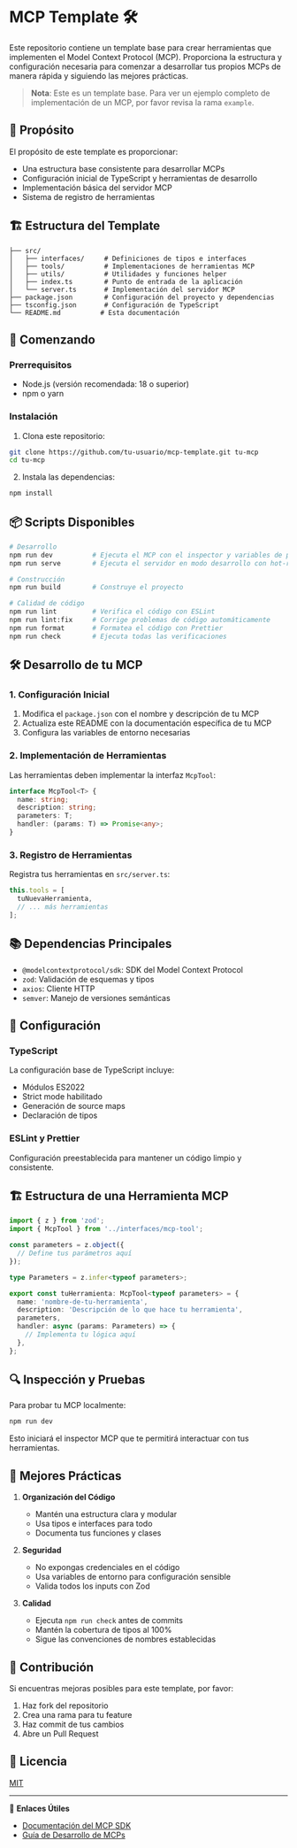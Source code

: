 # MCP Template 🛠️

Este repositorio contiene un template base para crear herramientas que implementen el Model Context Protocol (MCP). Proporciona la estructura y configuración necesaria para comenzar a desarrollar tus propios MCPs de manera rápida y siguiendo las mejores prácticas.

> **Nota**: Este es un template base. Para ver un ejemplo completo de implementación de un MCP, por favor revisa la rama `example`.

## 🎯 Propósito

El propósito de este template es proporcionar:

- Una estructura base consistente para desarrollar MCPs
- Configuración inicial de TypeScript y herramientas de desarrollo
- Implementación básica del servidor MCP
- Sistema de registro de herramientas

## 🏗️ Estructura del Template

```
├── src/
│   ├── interfaces/     # Definiciones de tipos e interfaces
│   ├── tools/          # Implementaciones de herramientas MCP
│   ├── utils/          # Utilidades y funciones helper
│   ├── index.ts        # Punto de entrada de la aplicación
│   └── server.ts       # Implementación del servidor MCP
├── package.json        # Configuración del proyecto y dependencias
├── tsconfig.json       # Configuración de TypeScript
└── README.md          # Esta documentación
```

## 🚀 Comenzando

### Prerrequisitos

- Node.js (versión recomendada: 18 o superior)
- npm o yarn

### Instalación

1. Clona este repositorio:

```bash
git clone https://github.com/tu-usuario/mcp-template.git tu-mcp
cd tu-mcp
```

2. Instala las dependencias:

```bash
npm install
```

## 📦 Scripts Disponibles

```bash
# Desarrollo
npm run dev          # Ejecuta el MCP con el inspector y variables de prueba
npm run serve        # Ejecuta el servidor en modo desarrollo con hot-reload

# Construcción
npm run build        # Construye el proyecto

# Calidad de código
npm run lint         # Verifica el código con ESLint
npm run lint:fix     # Corrige problemas de código automáticamente
npm run format       # Formatea el código con Prettier
npm run check        # Ejecuta todas las verificaciones
```

## 🛠️ Desarrollo de tu MCP

### 1. Configuración Inicial

1. Modifica el `package.json` con el nombre y descripción de tu MCP
2. Actualiza este README con la documentación específica de tu MCP
3. Configura las variables de entorno necesarias

### 2. Implementación de Herramientas

Las herramientas deben implementar la interfaz `McpTool`:

```typescript
interface McpTool<T> {
  name: string;
  description: string;
  parameters: T;
  handler: (params: T) => Promise<any>;
}
```

### 3. Registro de Herramientas

Registra tus herramientas en `src/server.ts`:

```typescript
this.tools = [
  tuNuevaHerramienta,
  // ... más herramientas
];
```

## 📚 Dependencias Principales

- `@modelcontextprotocol/sdk`: SDK del Model Context Protocol
- `zod`: Validación de esquemas y tipos
- `axios`: Cliente HTTP
- `semver`: Manejo de versiones semánticas

## 🔧 Configuración

### TypeScript

La configuración base de TypeScript incluye:

- Módulos ES2022
- Strict mode habilitado
- Generación de source maps
- Declaración de tipos

### ESLint y Prettier

Configuración preestablecida para mantener un código limpio y consistente.

## 🏗️ Estructura de una Herramienta MCP

```typescript
import { z } from 'zod';
import { McpTool } from '../interfaces/mcp-tool';

const parameters = z.object({
  // Define tus parámetros aquí
});

type Parameters = z.infer<typeof parameters>;

export const tuHerramienta: McpTool<typeof parameters> = {
  name: 'nombre-de-tu-herramienta',
  description: 'Descripción de lo que hace tu herramienta',
  parameters,
  handler: async (params: Parameters) => {
    // Implementa tu lógica aquí
  },
};
```

## 🔍 Inspección y Pruebas

Para probar tu MCP localmente:

```bash
npm run dev
```

Esto iniciará el inspector MCP que te permitirá interactuar con tus herramientas.

## 📝 Mejores Prácticas

1. **Organización del Código**

   - Mantén una estructura clara y modular
   - Usa tipos e interfaces para todo
   - Documenta tus funciones y clases

2. **Seguridad**

   - No expongas credenciales en el código
   - Usa variables de entorno para configuración sensible
   - Valida todos los inputs con Zod

3. **Calidad**
   - Ejecuta `npm run check` antes de commits
   - Mantén la cobertura de tipos al 100%
   - Sigue las convenciones de nombres establecidas

## 🤝 Contribución

Si encuentras mejoras posibles para este template, por favor:

1. Haz fork del repositorio
2. Crea una rama para tu feature
3. Haz commit de tus cambios
4. Abre un Pull Request

## 📄 Licencia

[MIT](LICENSE)

---

🔗 **Enlaces Útiles**

- [Documentación del MCP SDK](https://github.com/modelcontextprotocol/)
- [Guía de Desarrollo de MCPs](https://modelcontextprotocol.io/introduction)
